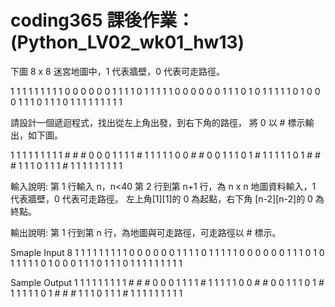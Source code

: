 # coding365 課後作業： (Python_LV02_wk01_hw13)

下圖 8 x 8 迷宮地圖中，1 代表牆壁，0 代表可走路徑。 

1 1 1 1 1 1 1 1 
1 0 0 0 0 0 0 1 
1 1 1 0 1 1 1 1 
1 0 0 0 0 0 0 1 
1 1 0 1 0 1 1 1 
1 1 0 1 0 0 0 1 
1 1 0 1 1 1 0 1 
1 1 1 1 1 1 1 1 

請設計一個遞迴程式，找出從左上角出發，到右下角的路徑， 
將 0 以 # 標示輸出，如下圖。 

1 1 1 1 1 1 1 1 
1 # # # 0 0 0 1 
1 1 1 # 1 1 1 1 
1 0 0 # # 0 0 1 
1 1 0 1 # 1 1 1 
1 1 0 1 # # # 1 
1 1 0 1 1 1 # 1 
1 1 1 1 1 1 1 1 


輸入說明: 
第 1 行輸入 n，n<40 
第 2 行到第 n+1 行，為 n x n 地圖資料輸入，1 代表牆壁，0 代表可走路徑。 
左上角[1][1]的 0 為起點，右下角 [n-2][n-2]的 0 為終點。 

輸出說明: 
第 1 行到第 n 行，為地圖與可走路徑，可走路徑以 # 標示。 

Smaple Input 
8 
1 1 1 1 1 1 1 1 
1 0 0 0 0 0 0 1 
1 1 1 0 1 1 1 1 
1 0 0 0 0 0 0 1 
1 1 0 1 0 1 1 1 
1 1 0 1 0 0 0 1 
1 1 0 1 1 1 0 1 
1 1 1 1 1 1 1 1 

Sample Output 
1 1 1 1 1 1 1 1 
1 # # # 0 0 0 1 
1 1 1 # 1 1 1 1 
1 0 0 # # 0 0 1 
1 1 0 1 # 1 1 1 
1 1 0 1 # # # 1 
1 1 0 1 1 1 # 1 
1 1 1 1 1 1 1 1